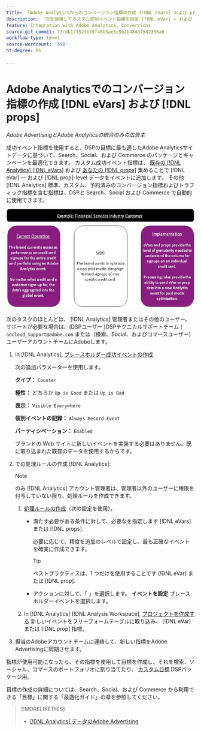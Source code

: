 ```yaml
---
title: 「Adobe Analyticsからのコンバージョン指標の作成 [!DNL eVars] および props
description: 「次を使用してカスタム成功イベント指標を設定 [!DNL eVar] — および [!DNL prop] — レベルのデータ。」
feature: Integration with Adobe Analytics, Conversions
source-git-commit: 73cdb171523b55f48b5ae5c5b2b4843f542336a6
workflow-type: tm+mt
source-wordcount: '398'
ht-degree: 0%

---
```


# Adobe Analyticsでのコンバージョン指標の作成 [!DNL eVars] および [!DNL props]

*Adobe AdvertisingとAdobe Analyticsの統合のみの広告主*

成功イベント指標を使用すると、DSPの目標に最も適したAdobe Analyticsサイトデータに基づいて、Search、Social、および Commerce のパッケージとキャンペーンを最適化できます。 カスタム成功イベント指標は、 [既存の [!DNL Analytics] [!DNL eVars]](https://experienceleague.adobe.com/docs/analytics/components/dimensions/evar.html) および [あなたの [!DNL props]](https://experienceleague.adobe.com/docs/analytics/components/dimensions/prop.html) 集めることで [!DNL eVar] — および [!DNL prop]-level データをイベントに追加します。 その他 [!DNL Analytics] 標準、カスタム、予約済みのコンバージョン指標およびトラフィック指標を含む指標は、DSPと Search、Social および Commerce で自動的に使用できます。

![使用例](/help/integrations/assets/a4adc-conversion-evar-example.jpg "使用例")

次のタスクのほとんどは、 [!DNL Analytics] 管理者またはその他のユーザー。 サポートが必要な場合は、(DSPユーザー )DSPテクニカルサポートチーム ( `adcloud_support@adobe.com` または（検索、Social、およびコマースユーザー）ユーザーアカウントチームにAdobeします。

1. In [!DNL Analytics], [プレースホルダー成功イベントの作成](https://experienceleague.adobe.com/docs/analytics/admin/admin-tools/manage-report-suites/edit-report-suite/conversion-variables/success-events/success-event.html?lang=en).

   次の追加パラメーターを使用します。

   **タイプ：** `Counter`

   **極性：**  どちらか `Up is Good` または `Up is Bad`

   **表示：** `Visible Everywhere`

   **個別イベントの記録：** `Always Record Event`

   **パーティシペーション：** `Enabled`

   ブランドの Web サイトに新しいイベントを実装する必要はありません。既に取り込まれた既存のデータを使用するからです。

1. での処理ルールの作成 [!DNL Analytics]:

   >[!NOTE]
   >
   >のみ [!DNL Analytics] アカウント管理者は、管理者以外のユーザーに権限を付与していない限り、処理ルールを作成できます。

   1. [処理ルールの作成](https://experienceleague.adobe.com/docs/analytics/admin/admin-tools/manage-report-suites/edit-report-suite/report-suite-general/c-processing-rules/c-processing-rules-configuration/t-processing-rules.html?lang=en)（次の設定を使用）。

      * 満たす必要がある条件に対して、必要なを指定します [!DNL eVars] または [!DNL props].

        必要に応じて、精度を追加のレベルで設定し、最も正確なイベントを確実に作成できます。

        >[!TIP]
        >
        >ベストプラクティスは、1 つだけを使用することです [!DNL eVar] または [!DNL prop].

      * アクションに対して、「 」を選択します。 **イベントを設定** プレースホルダーイベントを選択します。

   1. In [!DNL Analytics] [!DNL Analysis Workspace], [プロジェクトを作成する](https://experienceleague.adobe.com/docs/analytics/analyze/analysis-workspace/home.html) 新しいイベントをフリーフォームテーブルに取り込み、 [!DNL eVar] または [!DNL prop] 指標。

1. 担当のAdobeアカウントチームに連絡して、新しい指標をAdobe Advertisingに同期させます。

指標が使用可能になったら、その指標を使用して目標を作成し、それを検索、ソーシャル、コマースのポートフォリオに割り当てたり、 [カスタム目標](/help/dsp/optimization/custom-goal-about.md) DSPパッケージ用。

目標の作成の詳細については、Search、Social、および Commerce から利用できる「目標」に関する「最適化ガイド」の章を参照してください。

>[!MORELIKETHIS]
>
>* [[!DNL Analytics] データのAdobe Advertising](/help/integrations/analytics/analytics-data-in-advertising.md)
<!--
>* [](/help/search-social-commerce/admin/conversion-metrics/ ????????)
-->